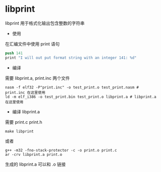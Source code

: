 # libprint

libprint 用于格式化输出包含整数的字符串

* 使用

在汇编文件中使用 print 语句

```nasm
push 141
print "I will out put format string with an integer 141: %d"
```

* 编译

需要 libprint.a, print.inc 两个文件

```
nasm -f elf32 -P"print.inc" -o test_print.o test_print.nasm # print.inc 在这里使用
ld -m elf_i386 -o test_print.bin test_print.o libprint.a # libprint.a 在这里使用
```

* 编译 libprint.a

需要 print.c print.h

```
make libprint
```

或者

```
g++ -m32 -fno-stack-protector -c -o print.o print.c
ar -crv libprint.a print.o
```

生成的 libprint.a 可以和 .o 链接
